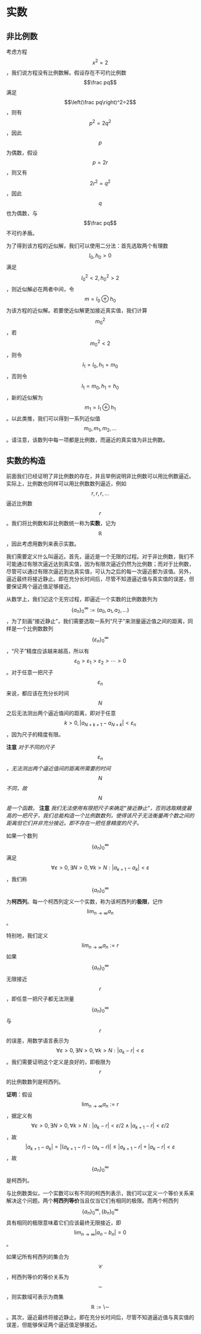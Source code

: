 # 实数

## 非比例数

考虑方程$$x^2=2$$，我们说方程没有比例数解。假设存在不可约比例数$$\frac pq$$满足$$\left(\frac pq\right)^2=2$$，则有$$p^2=2q^2$$，因此$$p$$为偶数，假设$$p=2r$$，则又有$$2r^2=q^2$$，因此$$q$$也为偶数，与$$\frac pq$$不可约矛盾。

为了得到该方程的近似解，我们可以使用二分法：首先选取两个有理数$$l_0,h_0 > 0$$满足$$l_0^2 < 2,h_0^2 > 2$$，则近似解必在两者中间，令$$m=l_0\oplus h_0$$为该方程的近似解。若要使近似解更加接近真实值，我们计算$$m_0^2$$，若$$m_0^2 < 2$$，则令$$l_1=l_0,h_1=m_0$$，否则令$$l_1=m_0,h_1=h_0$$，新的近似解为$$m_1=l_1\oplus h_1$$。以此类推，我们可以得到一系列近似值$$m_0,m_1,m_2,\ldots$$。请注意，该数列中每一项都是比例数，而逼近的真实值为非比例数。

## 实数的构造

前面我们已经证明了非比例数的存在，并且举例说明非比例数可以用比例数逼近。实际上，比例数也同样可以用比例数数列逼近，例如$$r,r,r,\ldots$$逼近比例数$$r$$。我们将比例数和非比例数统一称为**实数**，记为$$\mathbb R$$，因此考虑用数列来表示实数。

我们需要定义什么叫逼近。首先，逼近是一个无限的过程。对于非比例数，我们不可能通过有限次逼近达到真实值，因为有限次逼近仍然为比例数；而对于比例数，尽管可以通过有限次逼近到达真实值，可认为之后的每一次逼近都为该值。另外，逼近最终将接近静止。即在充分长时间后，尽管不知道逼近值与真实值的误差，但要保证两个逼近值足够接近。

从数学上，我们记这个无穷过程，即逼近一个实数的比例数数列为$$\{a_n\}^\infty_0:=(a_0,a_1,a_2,\ldots)$$，为了刻画“接近静止”，我们需要选取一系列“尺子”来测量逼近值之间的距离，同样是一个比例数数列$$\{\varepsilon_n\}^\infty_0$$，“尺子”精度应该越来越高，所以有$$\varepsilon_0 > \varepsilon_1 > \varepsilon_2 > \cdots > 0$$。对于任意一把尺子$$\varepsilon_n$$来说，都应该在充分长时间$$N$$之后无法测出两个逼近值间的距离，即对于任意$$k>0,|a_{N+k+1}-a_{N+k}| < \varepsilon_n$$，因为尺子的精度有限。

**注意** _对于不同的尺子$$\varepsilon_n$$，无法测出两个逼近值间的距离所需要的时间$$N$$不同，故$$N$$是一个函数。_
**注意** _我们无法使用有限把尺子来确定“接近静止”，否则选取精度最高的一把尺子，我们总能构造一个比例数数列，使得该尺子无法衡量两个数之间的距离但它们并非充分接近。即不存在一把任意精度的尺子。_

如果一个数列$$\{a_n\}^\infty_0$$满足$$\forall \varepsilon > 0, \exists N > 0, \forall k > N: |a_{k+1}-a_k| < \varepsilon$$，我们称$$\{a_n\}^\infty_0$$为**柯西列**。每一个柯西列定义一个实数，称为该柯西列的**极限**，记作$$\lim_{n\to\infty}a_n$$。

特别地，我们定义$$\lim_{n\to\infty}a_n:=r$$如果$$\{a_n\}^\infty_0$$无限接近$$r$$，即任意一把尺子都无法测量$$\{a_n\}^\infty_0$$与$$r$$的误差，用数学语言表示为$$\forall \varepsilon > 0, \exists N > 0, \forall k > N: |a_k-r| < \varepsilon$$。我们需要证明这个定义是良好的，即极限为$$r$$的比例数数列是柯西列。

**证明**：假设$$\lim_{n\to\infty}a_n:=r$$，据定义有$$\forall \varepsilon > 0, \exists N > 0, \forall k > N: |a_k-r| < \varepsilon/2 \wedge |a_{k+1}-r| < \varepsilon/2$$，故$$|a_{k+1}-a_k| = |(a_{k+1}-r)-(a_k-r)| \leq |a_{k+1}-r|+|a_k-r| < \varepsilon$$，故$$\{a_n\}^\infty_0$$是柯西列。

与比例数类似，一个实数可以有不同的柯西列表示，我们可以定义一个等价关系来解决这个问题。两个**柯西列等价**当且仅当它们有相同的极限。而两个柯西列$$\{a_n\}^\infty_0,\{b_n\}^\infty_0$$具有相同的极限意味着它们应该最终无限接近，即$$\lim_{n\to\infty}|a_n-b_n|=0$$。

如果记所有柯西列的集合为$$\mathscr C$$，柯西列等价的等价关系为$$\sim$$，则实数域可表示为商集$$\mathbb R:=\mathscr \setminus \sim$$。其次，逼近最终将接近静止。即在充分长时间后，尽管不知道逼近值与真实值的误差，但能够保证两个逼近值足够接近。